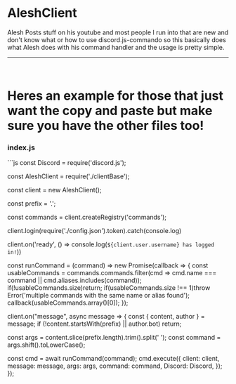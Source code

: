 # AleshClient
Alesh Posts stuff on his youtube and most people I run into that are new and don't know what or how to use discord.js-commando so this basically does what Alesh does with his command handler and the usage is pretty simple.<hr />
<br />
<h1>Heres an example for those that just want the copy and paste but make sure you have the other files too!</h1>
<h3>index.js</h3>
```js
const Discord = require('discord.js');

const AleshClient = require('./clientBase');

const client = new AleshClient();

const prefix = '.';

const commands = client.createRegistry('commands');

client.login(require('./config.json').token).catch(console.log)

client.on('ready', () => console.log(`${client.user.username} has logged in!`))

const runCommand = (command) => new Promise(callback => {
  const usableCommands = commands.commands.filter(cmd => cmd.name === command || cmd.aliases.includes(command));
  if(!usableCommands.size)return;
  if(usableCommands.size !== 1)throw Error('multiple commands with the same name or alias found');
  callback(usableCommands.array()[0]);
});


client.on("message", async message => {
  const { content, author } = message;
  if (!content.startsWith(prefix) || author.bot) return;

  const args = content.slice(prefix.length).trim().split(' ');
  const command = args.shift().toLowerCase();

  const cmd = await runCommand(command);
  cmd.execute({
    client: client,
    message: message,
    args: args,
    command: command,
    Discord: Discord,
  });
});
```
